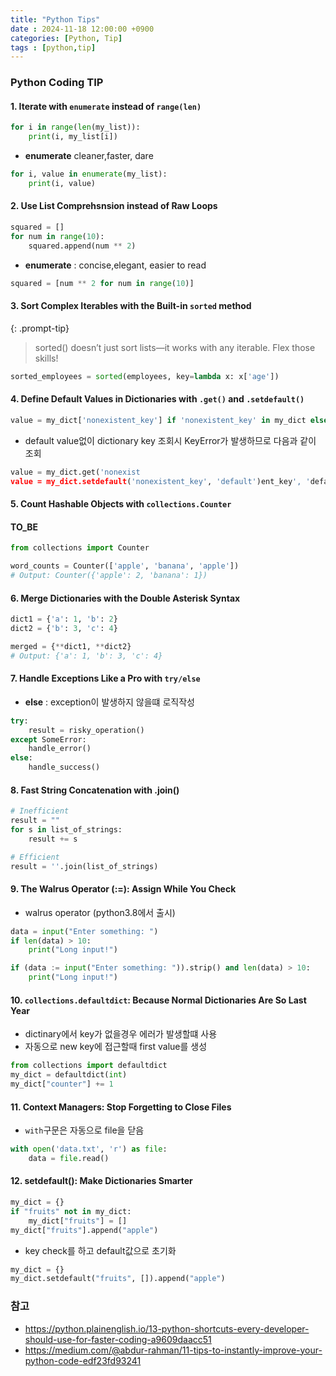 ```yaml
---
title: "Python Tips"
date : 2024-11-18 12:00:00 +0900
categories: [Python, Tip]
tags : [python,tip]
---
```



### **Python Coding TIP**

#### **1. Iterate with `enumerate` instead of `range(len)`**

```python
for i in range(len(my_list)):
    print(i, my_list[i])
```

- **enumerate** cleaner,faster, dare
  
```python
for i, value in enumerate(my_list):
    print(i, value)
```

#### **2. Use List Comprehsnsion instead of Raw Loops**

```python
squared = []
for num in range(10):
    squared.append(num ** 2)
```

- **enumerate** : concise,elegant, easier to read

```python
squared = [num ** 2 for num in range(10)]
```

#### **3. Sort Complex Iterables with the Built-in `sorted` method**

{: .prompt-tip}

> sorted() doesn’t just sort lists—it works with any iterable. Flex those skills!

```python
sorted_employees = sorted(employees, key=lambda x: x['age'])
```

#### **4. Define Default Values in Dictionaries with `.get()` and `.setdefault()`**

```python
value = my_dict['nonexistent_key'] if 'nonexistent_key' in my_dict else 'default'
```

- default value없이 dictionary key 조회시 KeyError가 발생하므로 다음과 같이 조회

```python
value = my_dict.get('nonexist
value = my_dict.setdefault('nonexistent_key', 'default')ent_key', 'default')
```

#### **5. Count Hashable Objects with `collections.Counter`**

#### **TO_BE**

```python
from collections import Counter

word_counts = Counter(['apple', 'banana', 'apple'])
# Output: Counter({'apple': 2, 'banana': 1})
```

#### **6. Merge Dictionaries with the Double Asterisk Syntax**

```python
dict1 = {'a': 1, 'b': 2}
dict2 = {'b': 3, 'c': 4}

merged = {**dict1, **dict2}
# Output: {'a': 1, 'b': 3, 'c': 4}
```

#### **7. Handle Exceptions Like a Pro with `try/else`**

- **else** : exception이 발생하지 않을떄 로직작성

```python
try:
    result = risky_operation()
except SomeError:
    handle_error()
else:
    handle_success()
```

#### **8. Fast String Concatenation with .join()**

```python
# Inefficient
result = ""
for s in list_of_strings:
    result += s

# Efficient
result = ''.join(list_of_strings)
```

#### **9. The Walrus Operator (:=): Assign While You Check**

- walrus operator (python3.8에서 출시)

```python
data = input("Enter something: ")
if len(data) > 10:
    print("Long input!")
```

```python
if (data := input("Enter something: ")).strip() and len(data) > 10:
    print("Long input!")
```

#### **10. `collections.defaultdict`: Because Normal Dictionaries Are So Last Year**

- dictinary에서 key가 없을경우 에러가 발생할떄  사용
- 자동으로 new key에 접근할때 first value를 생성

```python
from collections import defaultdict
my_dict = defaultdict(int)
my_dict["counter"] += 1
```

#### **11. Context Managers: Stop Forgetting to Close Files**

- `with`구문은 자동으로 file을 닫음

```python
with open('data.txt', 'r') as file:
    data = file.read()
```

#### **12. setdefault(): Make Dictionaries Smarter**

```python
my_dict = {}
if "fruits" not in my_dict:
    my_dict["fruits"] = []
my_dict["fruits"].append("apple")
```

- key check를 하고 default값으로 초기화
  
```python
my_dict = {}
my_dict.setdefault("fruits", []).append("apple")
```

### **참고**

- <https://python.plainenglish.io/13-python-shortcuts-every-developer-should-use-for-faster-coding-a9609daacc51>
- <https://medium.com/@abdur-rahman/11-tips-to-instantly-improve-your-python-code-edf23fd93241>
